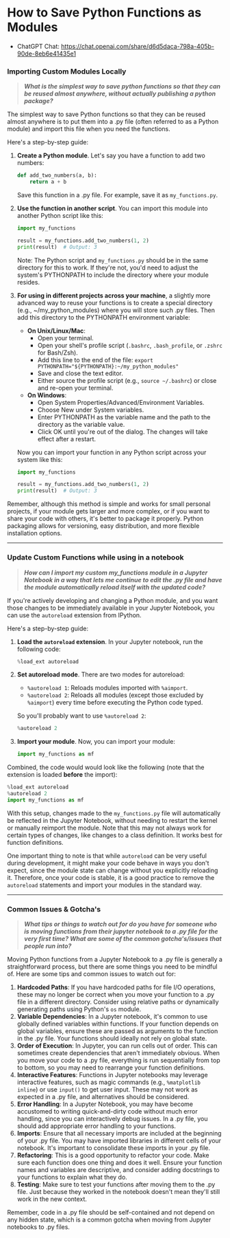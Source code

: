 # How to Save Python Functions as Modules 

- ChatGPT Chat: https://chat.openai.com/share/d6d5daca-798a-405b-90de-8eb6e41435e1

### Importing Custom Modules Locally

>  ***What is the simplest way to save python functions so that they can be reused almost anywhere, without actually publishing a python package?***

The simplest way to save Python functions so that they can be reused almost anywhere is to put them into a .py file (often referred to as a Python module) and import this file when you need the functions.

Here's a step-by-step guide:

1. **Create a Python module**. Let's say you have a function to add two numbers:

   ```python
   def add_two_numbers(a, b):
       return a + b
   ```

   Save this function in a .py file. For example, save it as `my_functions.py`.

2. **Use the function in another script**. You can import this module into another Python script like this:

   ```python
   import my_functions
   
   result = my_functions.add_two_numbers(1, 2)
   print(result)  # Output: 3
   ```

   Note: The Python script and `my_functions.py` should be in the same directory for this to work. If they're not, you'd need to adjust the system's PYTHONPATH to include the directory where your module resides.

3. **For using in different projects across your machine**, a slightly more advanced way to reuse your functions is to create a special directory (e.g., ~/my_python_modules) where you will store such .py files. Then add this directory to the PYTHONPATH environment variable:

   - **On Unix/Linux/Mac**:
     - Open your terminal.
     - Open your shell's profile script (`.bashrc`, `.bash_profile`, or `.zshrc` for Bash/Zsh).
     - Add this line to the end of the file: `export PYTHONPATH="${PYTHONPATH}:~/my_python_modules"`
     - Save and close the text editor.
     - Either source the profile script (e.g., `source ~/.bashrc`) or close and re-open your terminal.
   - **On Windows**:
     - Open System Properties/Advanced/Environment Variables.
     - Choose New under System variables.
     - Enter PYTHONPATH as the variable name and the path to the directory as the variable value.
     - Click OK until you're out of the dialog. The changes will take effect after a restart.

   Now you can import your function in any Python script across your system like this:

   ```python
   import my_functions
   
   result = my_functions.add_two_numbers(1, 2)
   print(result)  # Output: 3
   ```

Remember, although this method is simple and works for small personal projects, if your module gets larger and more complex, or if you want to share your code with others, it's better to package it properly. Python packaging allows for versioning, easy distribution, and more flexible installation options.

___

### Update Custom Functions while using in a notebook

> ***How can I import my custom my_functions module in a Jupyter Notebook in a way that lets me continue to edit the .py file and have the module automatically reload itself with the updated code?***

If you're actively developing and changing a Python module, and you want those changes to be immediately available in your Jupyter Notebook, you can use the `autoreload` extension from IPython.

Here's a step-by-step guide:

1. **Load the `autoreload` extension**. In your Jupyter notebook, run the following code:

   ```python
   %load_ext autoreload
   ```

2. **Set autoreload mode**. There are two modes for autoreload:

   - `%autoreload 1`: Reloads modules imported with `%aimport`.
   - `%autoreload 2`: Reloads all modules (except those excluded by `%aimport`) every time before executing the Python code typed.

   So you'll probably want to use `%autoreload 2`:

   ```python
   %autoreload 2
   ```

3. **Import your module**. Now, you can import your module:

   ```python
   import my_functions as mf
   ```

Combined, the code would would look like the following (note that the extension is loaded **before** the import):

```python
%load_ext autoreload
%autoreload 2
import my_functions as mf
```

With this setup, changes made to the `my_functions.py` file will automatically be reflected in the Jupyter Notebook, without needing to restart the kernel or manually reimport the module. Note that this may not always work for certain types of changes, like changes to a class definition. It works best for function definitions.

One important thing to note is that while `autoreload` can be very useful during development, it might make your code behave in ways you don't expect, since the module state can change without you explicitly reloading it. Therefore, once your code is stable, it is a good practice to remove the `autoreload` statements and import your modules in the standard way.

___

### Common Issues & Gotcha's

> ***What tips or things to watch out for do you have for someone who is moving functions from their jupyter notebook to a .py file for the very first time? What are some of the common gotcha's/issues that people run into?***

Moving Python functions from a Jupyter Notebook to a .py file is generally a straightforward process, but there are some things you need to be mindful of. Here are some tips and common issues to watch out for:

1. **Hardcoded Paths**: If you have hardcoded paths for file I/O operations, these may no longer be correct when you move your function to a .py file in a different directory. Consider using relative paths or dynamically generating paths using Python's `os` module.
2. **Variable Dependencies**: In a Jupyter notebook, it's common to use globally defined variables within functions. If your function depends on global variables, ensure these are passed as arguments to the function in the .py file. Your functions should ideally not rely on global state.
3. **Order of Execution**: In Jupyter, you can run cells out of order. This can sometimes create dependencies that aren't immediately obvious. When you move your code to a .py file, everything is run sequentially from top to bottom, so you may need to rearrange your function definitions.
4. **Interactive Features**: Functions in Jupyter notebooks may leverage interactive features, such as magic commands (e.g., `%matplotlib inline`) or use `input()` to get user input. These may not work as expected in a .py file, and alternatives should be considered.
5. **Error Handling**: In a Jupyter Notebook, you may have become accustomed to writing quick-and-dirty code without much error handling, since you can interactively debug issues. In a .py file, you should add appropriate error handling to your functions.
6. **Imports**: Ensure that all necessary imports are included at the beginning of your .py file. You may have imported libraries in different cells of your notebook. It's important to consolidate these imports in your .py file.
7. **Refactoring**: This is a good opportunity to refactor your code. Make sure each function does one thing and does it well. Ensure your function names and variables are descriptive, and consider adding docstrings to your functions to explain what they do.
8. **Testing**: Make sure to test your functions after moving them to the .py file. Just because they worked in the notebook doesn't mean they'll still work in the new context.

Remember, code in a .py file should be self-contained and not depend on any hidden state, which is a common gotcha when moving from Jupyter notebooks to .py files.